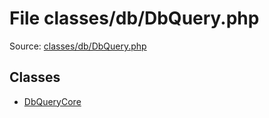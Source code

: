 File classes/db/DbQuery.php
=========

Source: [classes/db/DbQuery.php](https://github.com/PrestaShop/PrestaShop/blob/1.5.6.3/classes/db/DbQuery.php)


Classes
-------

* [DbQueryCore](class.DbQueryCore.md)

